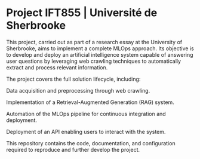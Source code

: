 # Project IFT855 | Université de Sherbrooke

This project, carried out as part of a research essay at the University of Sherbrooke, aims to implement a complete MLOps approach. Its objective is to develop and deploy an artificial intelligence system capable of answering user questions by leveraging web crawling techniques to automatically extract and process relevant information.

The project covers the full solution lifecycle, including:

Data acquisition and preprocessing through web crawling.

Implementation of a Retrieval-Augmented Generation (RAG) system.

Automation of the MLOps pipeline for continuous integration and deployment.

Deployment of an API enabling users to interact with the system.

This repository contains the code, documentation, and configuration required to reproduce and further develop the project.